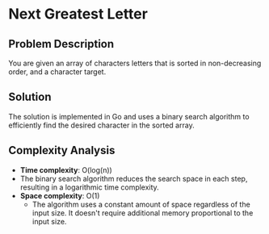 # Next Greatest Letter

## Problem Description

You are given an array of characters
letters that is sorted in non-decreasing order,
and a character target.

## Solution

The solution is implemented in Go and uses a binary search algorithm to efficiently find the desired character in the sorted array.

## Complexity Analysis
- **Time complexity**: O(log(n))
 - The binary search algorithm reduces the search space in each step, resulting in a logarithmic time complexity.
- **Space complexity**: O(1)
    - The algorithm uses a constant amount of space regardless of the input size. It doesn't require additional memory proportional to the input size.